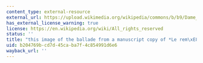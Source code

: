 ```yaml
---
content_type: external-resource
external_url: https://upload.wikimedia.org/wikipedia/commons/b/b9/Dame_de_qui_toute.jpg
has_external_license_warning: true
license: https://en.wikipedia.org/wiki/All_rights_reserved
status: ''
title: "this image of the ballade from a manuscript copy of *Le rem\xE8de de Fortune*"
uid: b204769b-cd7d-45ca-ba7f-4c854991d6e6
wayback_url: ''
---
```

